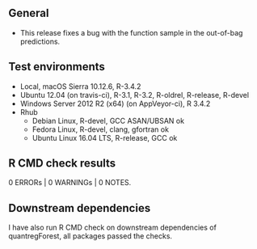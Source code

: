 ## General
* This release fixes a bug with the function sample in the out-of-bag predictions.

## Test environments
* Local, macOS Sierra 10.12.6, R-3.4.2
* Ubuntu 12.04 (on travis-ci), R-3.1, R-3.2, R-oldrel, R-release, R-devel
* Windows Server 2012 R2 (x64) (on AppVeyor-ci), R 3.4.2
* Rhub
  * Debian Linux, R-devel, GCC ASAN/UBSAN ok
  * Fedora Linux, R-devel, clang, gfortran ok
  * Ubuntu Linux 16.04 LTS, R-release, GCC ok

## R CMD check results

0 ERRORs | 0 WARNINGs | 0  NOTES.

## Downstream dependencies
I have also run R CMD check on downstream dependencies of quantregForest, all packages passed the checks.
